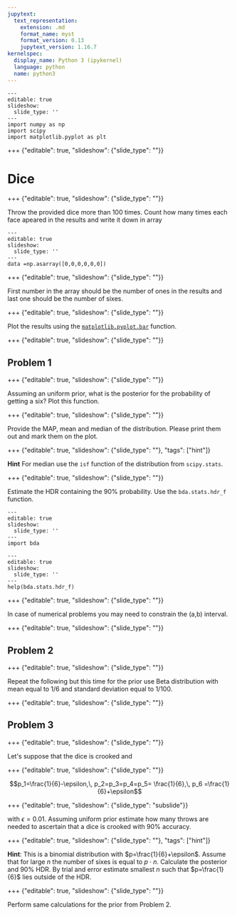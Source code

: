 ```yaml
---
jupytext:
  text_representation:
    extension: .md
    format_name: myst
    format_version: 0.13
    jupytext_version: 1.16.7
kernelspec:
  display_name: Python 3 (ipykernel)
  language: python
  name: python3
---
```


```{code-cell}
---
editable: true
slideshow:
  slide_type: ''
---
import numpy as np
import scipy
import matplotlib.pyplot as plt
```

+++ {"editable": true, "slideshow": {"slide_type": ""}}

# Dice

+++ {"editable": true, "slideshow": {"slide_type": ""}}

Throw the provided dice more than 100 times. Count how many times each face apeared in the results and write it down in array

```{code-cell}
---
editable: true
slideshow:
  slide_type: ''
---
data =np.asarray([0,0,0,0,0,0])
```

+++ {"editable": true, "slideshow": {"slide_type": ""}}

First number in the array should be the number of ones in the results and last one should be the number of sixes.

+++ {"editable": true, "slideshow": {"slide_type": ""}}

Plot the results using the [`matplotlib.pyplot.bar`](https://matplotlib.org/stable/api/_as_gen/matplotlib.pyplot.bar.html) function.

+++ {"editable": true, "slideshow": {"slide_type": ""}}

## Problem 1

+++ {"editable": true, "slideshow": {"slide_type": ""}}

Assuming an uniform prior, what is the posterior for the probability of getting a six? Plot this function.

+++ {"editable": true, "slideshow": {"slide_type": ""}}

Provide the MAP, mean and median of the distribution. Please print them out and mark them on the plot.

+++ {"editable": true, "slideshow": {"slide_type": ""}, "tags": ["hint"]}

__Hint__ For median use the `isf` function of the distribution from `scipy.stats`.

+++ {"editable": true, "slideshow": {"slide_type": ""}}

Estimate the HDR containing the 90% probability. Use the `bda.stats.hdr_f` function.

```{code-cell}
---
editable: true
slideshow:
  slide_type: ''
---
import bda 
```

```{code-cell}
---
editable: true
slideshow:
  slide_type: ''
---
help(bda.stats.hdr_f)
```

+++ {"editable": true, "slideshow": {"slide_type": ""}}

 In case of numerical problems you may need to constrain the (a,b) interval.

+++ {"editable": true, "slideshow": {"slide_type": ""}}

## Problem 2

+++ {"editable": true, "slideshow": {"slide_type": ""}}

Repeat the following but this time for the prior use Beta distribution with mean equal to 1/6 and standard deviation equal to 1/100.

+++ {"editable": true, "slideshow": {"slide_type": ""}}

## Problem 3

+++ {"editable": true, "slideshow": {"slide_type": ""}}

Let's suppose that the dice is crooked and

+++ {"editable": true, "slideshow": {"slide_type": ""}}

$$p_1=\frac{1}{6}-\epsilon,\, p_2=p_3=p_4=p_5=
\frac{1}{6},\, p_6 =\frac{1}{6}+\epsilon$$

+++ {"editable": true, "slideshow": {"slide_type": "subslide"}}

with $\epsilon=0.01$. Assuming uniform prior estimate  how many throws are needed to ascertain that a dice is crooked with 90% accuracy.

+++ {"editable": true, "slideshow": {"slide_type": ""}, "tags": ["hint"]}

__Hint__: This is a binomial distribution with $p=\frac{1}{6}+\epsilon$. Assume that for large $n$ the number of sixes is equal to $p\cdot n$. Calculate the posterior and 90% HDR. By trial and error estimate smallest $n$ such that $p=\frac{1}{6}$ lies outside of the HDR.

+++ {"editable": true, "slideshow": {"slide_type": ""}}

Perform same calculations for the prior from Problem 2.

